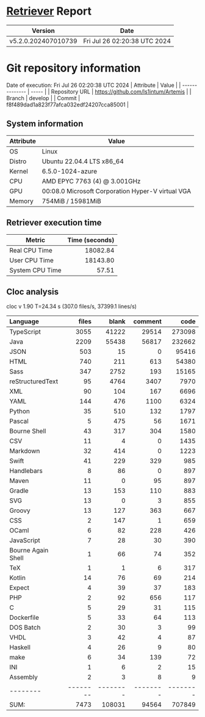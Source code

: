 # [Retriever](https://github.com/PalladioSimulator/Palladio-ReverseEngineering-Retriever) Report
| Version | Date |
| ------- | ---- |
| v5.2.0.202407010739 | Fri Jul 26 02:20:38 UTC 2024 |

# Git repository information
Date of execution: Fri Jul 26 02:20:38 UTC 2024
|    Attribute   | Value |
| -------------- | ----- |
| Repository URL | https://github.com/ls1intum/Artemis |
| Branch         | develop |
| Commit         | f8f489dad1a823f77afca032edf24207cca85001 |


## System information
| Attribute | Value |
| --------- | ----- |
| OS | Linux  |
| Distro | Ubuntu 22.04.4 LTS x86_64  |
| Kernel | 6.5.0-1024-azure  |
| CPU | AMD EPYC 7763 (4) @ 3.001GHz  |
| GPU | 00:08.0 Microsoft Corporation Hyper-V virtual VGA  |
| Memory | 754MiB / 15981MiB  |

## Retriever execution time
| Metric | Time (seconds) |
| --- | ---: |
| Real CPU Time | 18082.84 |
| User CPU Time | 18143.80 |
| System CPU Time | 57.51 |
<!--
Explainations:
- __Real CPU Time__: actual time the command has run (can be less than total time spent in user and system mode for multi-threaded processes)
- __User CPU Time__: time the command has spent running in user mode
- __System CPU Time__: time the command has spent running in system or kernel mode
-->

## Cloc analysis
cloc v 1.90  T=24.34 s (307.0 files/s, 37399.1 lines/s)

Language|files|blank|comment|code
:-------|-------:|-------:|-------:|-------:
TypeScript|3055|41222|29514|273098
Java|2209|55438|56817|232662
JSON|503|15|0|95416
HTML|740|211|613|54380
Sass|347|2752|193|15165
reStructuredText|95|4764|3407|7970
XML|90|104|167|6696
YAML|144|476|1100|6324
Python|35|510|132|1797
Pascal|5|475|56|1671
Bourne Shell|43|317|304|1580
CSV|11|4|0|1435
Markdown|32|414|0|1223
Swift|41|229|329|985
Handlebars|8|86|0|897
Maven|11|0|95|897
Gradle|13|153|110|883
SVG|13|0|3|855
Groovy|13|127|363|667
CSS|2|147|1|659
OCaml|6|82|228|426
JavaScript|7|28|30|390
Bourne Again Shell|1|66|74|352
TeX|1|1|6|317
Kotlin|14|76|69|214
Expect|4|39|37|183
PHP|2|92|656|117
C|5|29|31|115
Dockerfile|5|33|64|113
DOS Batch|2|30|3|99
VHDL|3|42|4|87
Haskell|4|26|9|80
make|6|34|139|72
INI|1|6|2|15
Assembly|2|3|8|9
--------|--------|--------|--------|--------
SUM:|7473|108031|94564|707849
